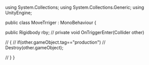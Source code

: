 using System.Collections;
using System.Collections.Generic;
using UnityEngine;

public class MoveTrriger : MonoBehaviour
{

 public Rigidbody rby;
//  private void OnTriggerEnter(Collider other) 
 
//  {
//  if(other.gameObject.tag=="production")
//     Destroy(other.gameObject); 
    
//  } 
}
